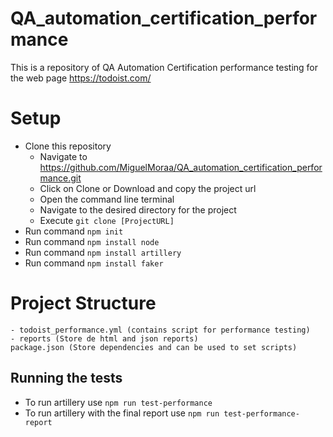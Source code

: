 # QA_automation_certification_performance
This is a repository of QA Automation Certification performance testing for the web page https://todoist.com/

# Setup

- Clone this repository
  - Navigate to https://github.com/MiguelMoraa/QA_automation_certification_performance.git
  - Click on Clone or Download and copy the project url
  - Open the command line terminal
  - Navigate to the desired directory for the project
  - Execute `git clone [ProjectURL]`
- Run command `npm init`
- Run command `npm install node`
- Run command `npm install artillery`
- Run command `npm install faker`

# Project Structure

    - todoist_performance.yml (contains script for performance testing)
    - reports (Store de html and json reports)
    package.json (Store dependencies and can be used to set scripts)

## Running the tests

- To run artillery use `npm run test-performance`
- To run artillery with the final report use `npm run test-performance-report`
